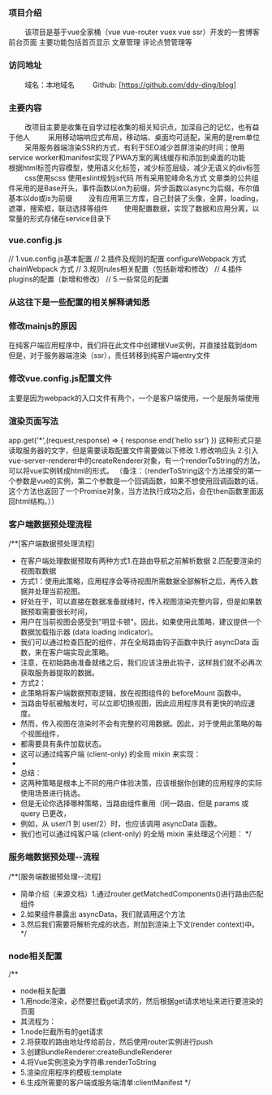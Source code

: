 ### 项目介绍
&emsp;&emsp; 该项目是基于vue全家桶（vue vue-router vuex vue ssr）开发的一套博客前台页面  主要功能包括首页显示  文章管理  评论点赞管理等
### 访问地址
&emsp;&emsp; 域名：本地域名
&emsp;&emsp; Github: [https://github.com/ddy-ding/blog]
### 主要内容
&emsp;&emsp; 改项目主要是收集在自学过程收集的相关知识点，加深自己的记忆，也有益于他人
&emsp;&emsp; 采用移动端响应式布局，移动端、桌面均可适配，采用的是rem单位
&emsp;&emsp; 采用服务器端渲染SSR的方式，有利于SEO减少首屏渲染的时间；使用service worker和manifest实现了PWA方案的离线缓存和添加到桌面的功能
&emsp;&emsp; 根据html标签内容模型，使用语义化标签，减少标签层级，减少无语义的div标签
&emsp;&emsp; css使用scss 使用eslint规划js代码 所有采用驼峰命名方式 文章类的公共组件采用的是Base开头，事件函数以on为前缀，异步函数以async为后缀，布尔值基本以do或is为前缀
&emsp;&emsp;没有应用第三方库，自己封装了头像，全屏，loading，遮罩，搜索框，联动选择等组件
&emsp;&emsp;使用配置数据，实现了数据和应用分离，以常量的形式存储在service目录下
&emsp;&emsp;
&emsp;&emsp;
&emsp;&emsp;
&emsp;&emsp;
&emsp;&emsp;
&emsp;&emsp;
&emsp;&emsp;




































<!-- 下面是小问题总结（不要见怪） -->
### vue.config.js
 // 1.vue.config.js基本配置
 // 2.插件及规则的配置 configureWebpack 方式 chainWebpack 方式
 // 3.规则rules相关配置（包括新增和修改）
 // 4.插件plugins的配置（新增和修改）
 // 5.一些常见的配置

### 从这往下是一些配置的相关解释请知悉
### 修改mainjs的原因
在纯客户端应用程序中，我们将在此文件中创建根Vue实例，并直接挂载到dom
但是，对于服务器端渲染（ssr），责任转移到纯客户端entry文件
### 修改vue.config.js配置文件
主要是因为webpack的入口文件有两个，一个是客户端使用，一个是服务端使用
### 渲染页面写法
app.get('*',(request,response) => {
  response.end('hello ssr')
}) 这种形式只是读取服务器的文字，但是需要读取配置文件需要做以下修改
1.修改响应头
2.引入vue-server-renderer中的createRenderer对象，有一个renderToString的方法，可以将vue实例转成html的形式。
（备注：（renderToString这个方法接受的第一个参数是vue的实例，第二个参数是一个回调函数，如果不想使用回调函数的话，这个方法也返回了一个Promise对象，当方法执行成功之后，会在then函数里面返回html结构。））
###  客户端数据预处理流程
/**[客户端数据预处理流程]
 * 在客户端处理数据预取有两种方式1.在路由导航之前解析数据  2.匹配要渲染的视图取数据
 * 方式1：使用此策略，应用程序会等待视图所需数据全部解析之后，再传入数据并处理当前视图。
 * 好处在于，可以直接在数据准备就绪时，传入视图渲染完整内容，但是如果数据预取需要很长时间，
 * 用户在当前视图会感受到"明显卡顿"。因此，如果使用此策略，建议提供一个数据加载指示器 (data loading indicator)。
 * 我们可以通过检查匹配的组件，并在全局路由钩子函数中执行 asyncData 函数，来在客户端实现此策略。
 * 注意，在初始路由准备就绪之后，我们应该注册此钩子，这样我们就不必再次获取服务器提取的数据。
 * 方式2：
 * 此策略将客户端数据预取逻辑，放在视图组件的 beforeMount 函数中。
 * 当路由导航被触发时，可以立即切换视图，因此应用程序具有更快的响应速度。
 * 然而，传入视图在渲染时不会有完整的可用数据。因此，对于使用此策略的每个视图组件，
 * 都需要具有条件加载状态。
 * 这可以通过纯客户端 (client-only) 的全局 mixin 来实现：
 * 
 * 总结：
 * 这两种策略是根本上不同的用户体验决策，应该根据你创建的应用程序的实际使用场景进行挑选。
 * 但是无论你选择哪种策略，当路由组件重用（同一路由，但是 params 或 query 已更改，
 * 例如，从 user/1 到 user/2）时，也应该调用 asyncData 函数。
 * 我们也可以通过纯客户端 (client-only) 的全局 mixin 来处理这个问题：
 */
### 服务端数据预处理--流程
/**[服务端数据预处理--流程]
 * 简单介绍（来源文档）1.通过router.getMatchedComponents()进行路由匹配组件
 * 2.如果组件暴露出 asyncData，我们就调用这个方法
 * 3.然后我们需要将解析完成的状态，附加到渲染上下文(render context)中。
 */
### node相关配置
/**
 * node相关配置
 * 1.用node渲染，必然要拦截get请求的，然后根据get请求地址来进行要渲染的页面
 * 其流程为：
 * 1.node拦截所有的get请求
 * 2.将获取的路由地址传给前台，然后使用router实例进行push
 * 3.创建BundleRenderer:createBundleRenderer
 * 4.将Vue实例渲染为字符串:renderToString
 * 5.渲染应用程序的模板:template
 * 6.生成所需要的客户端或服务端清单:clientManifest
 */
